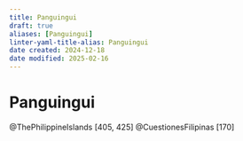 ```yaml
---
title: Panguingui
draft: true
aliases: [Panguingui]
linter-yaml-title-alias: Panguingui
date created: 2024-12-18
date modified: 2025-02-16
---
```

# Panguingui

@ThePhilippineIslands [405, 425]
@CuestionesFilipinas [170]
